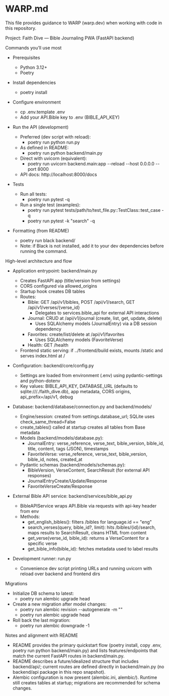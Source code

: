 # WARP.md

This file provides guidance to WARP (warp.dev) when working with code in this repository.

Project: Faith Dive — Bible Journaling PWA (FastAPI backend)

Commands you’ll use most

- Prerequisites
  - Python 3.12+
  - Poetry

- Install dependencies
  - poetry install

- Configure environment
  - cp .env.template .env
  - Add your API.Bible key to .env (BIBLE_API_KEY)

- Run the API (development)
  - Preferred (dev script with reload):
    - poetry run python run.py
  - As defined in README:
    - poetry run python backend/main.py
  - Direct with uvicorn (equivalent):
    - poetry run uvicorn backend.main:app --reload --host 0.0.0.0 --port 8000
  - API docs: http://localhost:8000/docs

- Tests
  - Run all tests:
    - poetry run pytest -q
  - Run a single test (examples):
    - poetry run pytest tests/path/to/test_file.py::TestClass::test_case -q
    - poetry run pytest -k "search" -q

- Formatting (from README)
  - poetry run black backend/
  - Note: if Black is not installed, add it to your dev dependencies before running the command.

High-level architecture and flow

- Application entrypoint: backend/main.py
  - Creates FastAPI app (title/version from settings)
  - CORS configured via allowed_origins
  - Startup hook creates DB tables
  - Routes:
    - Bible: GET /api/v1/bibles, POST /api/v1/search, GET /api/v1/verses/{verse_id}
      - Delegates to services.bible_api for external API interactions
    - Journal: CRUD at /api/v1/journal (create, list, get, update, delete)
      - Uses SQLAlchemy models (JournalEntry) via a DB session dependency
    - Favorites: create/list/delete at /api/v1/favorites
      - Uses SQLAlchemy models (FavoriteVerse)
    - Health: GET /health
  - Frontend static serving: if ../frontend/build exists, mounts /static and serves index.html at /

- Configuration: backend/core/config.py
  - Settings are loaded from environment (.env) using pydantic-settings and python-dotenv
  - Key values: BIBLE_API_KEY, DATABASE_URL (defaults to sqlite:///./faith_dive.db), app metadata, CORS origins, api_prefix=/api/v1, debug

- Database: backend/database/connection.py and backend/models/
  - Engine/session: created from settings.database_url; SQLite uses check_same_thread=False
  - create_tables() called at startup creates all tables from Base metadata
  - Models (backend/models/database.py):
    - JournalEntry: verse_reference, verse_text, bible_version, bible_id, title, content, tags (JSON), timestamps
    - FavoriteVerse: verse_reference, verse_text, bible_version, bible_id, notes, created_at
  - Pydantic schemas (backend/models/schemas.py):
    - BibleVersion, VerseContent, SearchResult (for external API responses)
    - JournalEntryCreate/Update/Response
    - FavoriteVerseCreate/Response

- External Bible API service: backend/services/bible_api.py
  - BibleAPIService wraps API.Bible via requests with api-key header from env
  - Methods:
    - get_english_bibles(): filters /bibles for language.id == "eng"
    - search_verses(query, bible_id?, limit): hits /bibles/{id}/search, maps results to SearchResult, cleans HTML from content
    - get_verse(verse_id, bible_id): returns a VerseContent for a specific verse
    - get_bible_info(bible_id): fetches metadata used to label results

- Development runner: run.py
  - Convenience dev script printing URLs and running uvicorn with reload over backend and frontend dirs

Migrations

- Initialize DB schema to latest:
  - poetry run alembic upgrade head
- Create a new migration after model changes:
  - poetry run alembic revision --autogenerate -m "<message>"
  - poetry run alembic upgrade head
- Roll back the last migration:
  - poetry run alembic downgrade -1

Notes and alignment with README

- README provides the primary quickstart flow (poetry install, copy .env, poetry run python backend/main.py) and lists features/endpoints that match the current FastAPI routes in backend/main.py.
- README describes a future/idealized structure that includes backend/api/; current routes are defined directly in backend/main.py (no backend/api package in this repo snapshot).
- Alembic configuration is now present (alembic.ini, alembic/). Runtime still creates tables at startup; migrations are recommended for schema changes.
